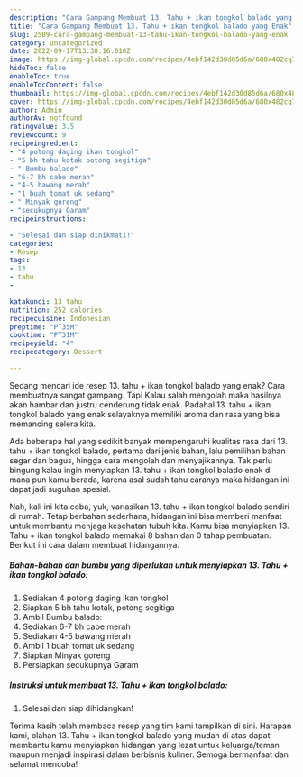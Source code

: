 ```yaml
---
description: "Cara Gampang Membuat 13. Tahu + ikan tongkol balado yang Enak"
title: "Cara Gampang Membuat 13. Tahu + ikan tongkol balado yang Enak"
slug: 2509-cara-gampang-membuat-13-tahu-ikan-tongkol-balado-yang-enak
category: Uncategorized
date: 2022-09-17T13:38:16.010Z
image: https://img-global.cpcdn.com/recipes/4ebf142d30d85d6a/680x482cq70/13-tahu-ikan-tongkol-balado-foto-resep-utama.jpg
hideToc: false
enableToc: true
enableTocContent: false
thumbnail: https://img-global.cpcdn.com/recipes/4ebf142d30d85d6a/680x482cq70/13-tahu-ikan-tongkol-balado-foto-resep-utama.jpg
cover: https://img-global.cpcdn.com/recipes/4ebf142d30d85d6a/680x482cq70/13-tahu-ikan-tongkol-balado-foto-resep-utama.jpg
author: Admin
authorAv: notfound
ratingvalue: 3.5
reviewcount: 9
recipeingredient:
- "4 potong daging ikan tongkol"
- "5 bh tahu kotak potong segitiga"
- " Bumbu balado"
- "6-7 bh cabe merah"
- "4-5 bawang merah"
- "1 buah tomat uk sedang"
- " Minyak goreng"
- "secukupnya Garam"
recipeinstructions:

- "Selesai dan siap dinikmati!"
categories:
- Resep
tags:
- 13
- tahu
- 

katakunci: 13 tahu  
nutrition: 252 calories
recipecuisine: Indonesian
preptime: "PT35M"
cooktime: "PT31M"
recipeyield: "4"
recipecategory: Dessert

---
```



Sedang mencari ide resep 13. tahu + ikan tongkol balado yang enak? Cara membuatnya sangat gampang. Tapi Kalau salah mengolah maka hasilnya akan hambar dan justru cenderung tidak enak. Padahal 13. tahu + ikan tongkol balado yang enak selayaknya memiliki aroma dan rasa yang bisa memancing selera kita.


Ada beberapa hal yang sedikit banyak mempengaruhi kualitas rasa dari 13. tahu + ikan tongkol balado, pertama dari jenis bahan, lalu pemilihan bahan segar dan bagus, hingga cara mengolah dan menyajikannya. Tak perlu bingung kalau ingin menyiapkan 13. tahu + ikan tongkol balado enak di mana pun kamu berada, karena asal sudah tahu caranya maka hidangan ini dapat jadi suguhan spesial.




Nah, kali ini kita coba, yuk, variasikan 13. tahu + ikan tongkol balado sendiri di rumah. Tetap berbahan sederhana, hidangan ini bisa memberi manfaat untuk membantu menjaga kesehatan tubuh kita. Kamu bisa menyiapkan 13. Tahu + ikan tongkol balado memakai 8 bahan dan 0 tahap pembuatan. Berikut ini cara dalam membuat hidangannya.

<!--inarticleads1-->

##### Bahan-bahan dan bumbu yang diperlukan untuk menyiapkan 13. Tahu + ikan tongkol balado:

1. Sediakan 4 potong daging ikan tongkol
1. Siapkan 5 bh tahu kotak, potong segitiga
1. Ambil  Bumbu balado:
1. Sediakan 6-7 bh cabe merah
1. Sediakan 4-5 bawang merah
1. Ambil 1 buah tomat uk sedang
1. Siapkan  Minyak goreng
1. Persiapkan secukupnya Garam




<!--inarticleads2-->

##### Instruksi untuk membuat 13. Tahu + ikan tongkol balado:


1. Selesai dan siap dihidangkan!



Terima kasih telah membaca resep yang tim kami tampilkan di sini. Harapan kami, olahan 13. Tahu + ikan tongkol balado yang mudah di atas dapat membantu kamu menyiapkan hidangan yang lezat untuk keluarga/teman maupun menjadi inspirasi dalam berbisnis kuliner. Semoga bermanfaat dan selamat mencoba!
